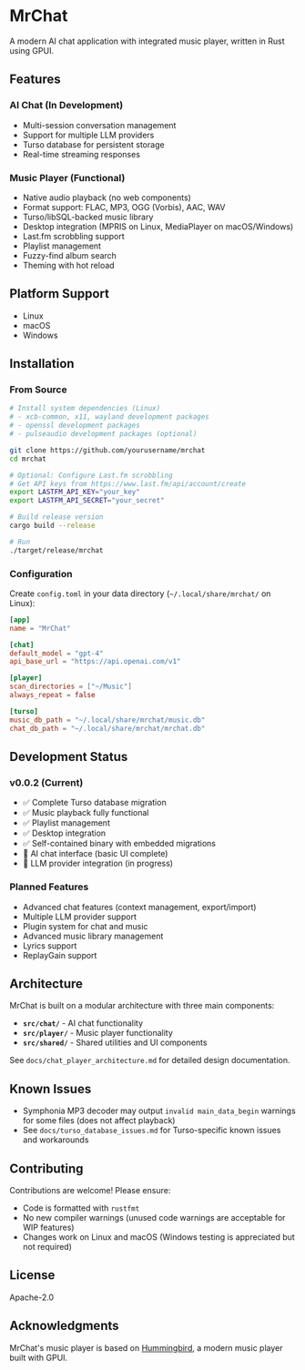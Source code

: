 # MrChat

A modern AI chat application with integrated music player, written in Rust using GPUI.

## Features

### AI Chat (In Development)
- Multi-session conversation management
- Support for multiple LLM providers
- Turso database for persistent storage
- Real-time streaming responses

### Music Player (Functional)
- Native audio playback (no web components)
- Format support: FLAC, MP3, OGG (Vorbis), AAC, WAV
- Turso/libSQL-backed music library
- Desktop integration (MPRIS on Linux, MediaPlayer on macOS/Windows)
- Last.fm scrobbling support
- Playlist management
- Fuzzy-find album search
- Theming with hot reload

## Platform Support
- Linux
- macOS
- Windows

## Installation

### From Source

```sh
# Install system dependencies (Linux)
# - xcb-common, x11, wayland development packages
# - openssl development packages
# - pulseaudio development packages (optional)

git clone https://github.com/yourusername/mrchat
cd mrchat

# Optional: Configure Last.fm scrobbling
# Get API keys from https://www.last.fm/api/account/create
export LASTFM_API_KEY="your_key"
export LASTFM_API_SECRET="your_secret"

# Build release version
cargo build --release

# Run
./target/release/mrchat
```

### Configuration

Create `config.toml` in your data directory (`~/.local/share/mrchat/` on Linux):

```toml
[app]
name = "MrChat"

[chat]
default_model = "gpt-4"
api_base_url = "https://api.openai.com/v1"

[player]
scan_directories = ["~/Music"]
always_repeat = false

[turso]
music_db_path = "~/.local/share/mrchat/music.db"
chat_db_path = "~/.local/share/mrchat/mrchat.db"
```

## Development Status

### v0.0.2 (Current)
- ✅ Complete Turso database migration
- ✅ Music playback fully functional
- ✅ Playlist management
- ✅ Desktop integration
- ✅ Self-contained binary with embedded migrations
- 🚧 AI chat interface (basic UI complete)
- 🚧 LLM provider integration (in progress)

### Planned Features
- Advanced chat features (context management, export/import)
- Multiple LLM provider support
- Plugin system for chat and music
- Advanced music library management
- Lyrics support
- ReplayGain support

## Architecture

MrChat is built on a modular architecture with three main components:

- **`src/chat/`** - AI chat functionality
- **`src/player/`** - Music player functionality
- **`src/shared/`** - Shared utilities and UI components

See `docs/chat_player_architecture.md` for detailed design documentation.

## Known Issues

- Symphonia MP3 decoder may output `invalid main_data_begin` warnings for some files (does not affect playback)
- See `docs/turso_database_issues.md` for Turso-specific known issues and workarounds

## Contributing

Contributions are welcome! Please ensure:
- Code is formatted with `rustfmt`
- No new compiler warnings (unused code warnings are acceptable for WIP features)
- Changes work on Linux and macOS (Windows testing is appreciated but not required)

## License

Apache-2.0

## Acknowledgments

MrChat's music player is based on [Hummingbird](https://github.com/143mailliw/hummingbird), a modern music player built with GPUI.
